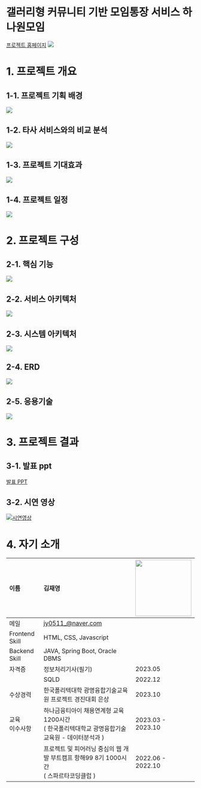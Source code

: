 # 갤러리형 커뮤니티 기반 모임통장 서비스 하나원모임
[프로젝트 홈페이지](https://hanaonemoim.site)
<img src="hanaonemoim.PNG"/>

# 1. 프로젝트 개요
## 1-1. 프로젝트 기획 배경
<img src="about_hanaonemoim.PNG"/>

## 1-2. 타사 서비스와의 비교 분석
<img src="comparative_analysis.PNG"/>

## 1-3. 프로젝트 기대효과
<img src="expected_effect.PNG"/>

## 1-4. 프로젝트 일정
<img src="gantt_chart.PNG"/>


# 2. 프로젝트 구성 
## 2-1. 핵심 기능 
<img src="function.PNG"/>

## 2-2. 서비스 아키텍처
<img src="service_architecture.PNG"/>

## 2-3. 시스템 아키텍처
<img src="system_architecture.PNG"/>

## 2-4. ERD 
<img src="erd.PNG"/>

## 2-5. 응용기술
<img src="skill.PNG"/>

# 3. 프로젝트 결과

## 3-1. 발표 ppt 
[발표 PPT](/project.pdf)<br>

## 3-2. 시연 영상 
[![시연영상](video.PNG)](https://youtu.be/pGqhaB7y1Gg)

# 4. 자기 소개
| 이름 | 김재영 | <img src="jaeyoung.png" width="150px"/> |
| :--- | :--- | :--- |
| 메일 | <jy0511_@naver.com>  |  |
| Frontend Skill |  HTML, CSS, Javascript | |
| Backend Skill |  JAVA, Spring Boot, Oracle DBMS | |
| 자격증 | 정보처리기사(필기) | 2023.05 | 
|  | SQLD | 2022.12 | 
| 수상경력 | 한국폴리텍대학 광명융합기술교육원 프로젝트 경진대회 은상 | 2023.10 | 
| 교육<br/>이수사항 | 하나금융티아이 채용연계형 교육 1200시간 <br/> ( 한국폴리텍대학교 광명융합기술교육원 - 데이터분석과 ) | 2023.03 - 2023.10 | 
|  | 프로젝트 및 피어러닝 중심의 웹 개발 부트캠프 항해99 8기 1000시간 <br/> ( 스파르타코딩클럽 ) | 2022.06 - 2022.10 | 
